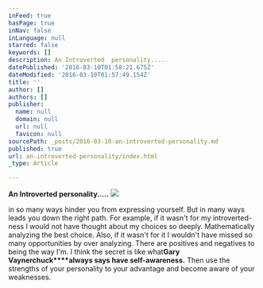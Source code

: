 ```yaml
---
inFeed: true
hasPage: true
inNav: false
inLanguage: null
starred: false
keywords: []
description: An Introverted  personality.....
datePublished: '2016-03-10T01:58:21.675Z'
dateModified: '2016-03-10T01:57:49.154Z'
title: ''
author: []
authors: []
publisher:
  name: null
  domain: null
  url: null
  favicon: null
sourcePath: _posts/2016-03-10-an-introverted-personality.md
published: true
url: an-introverted-personality/index.html
_type: Article

---
```

**An Introverted personality.....**
![](https://the-grid-user-content.s3-us-west-2.amazonaws.com/fb3c7d47-4d58-4331-afca-1c23656d6695.jpg)

in so many ways hinder you from expressing yourself. But in many ways leads you down the right path. For example, if it wasn't for my introverted-ness I would not have thought about my choices so deeply. Mathematically analyzing the best choice. Also, if it wasn't for it I wouldn't have missed so many opportunities by over analyzing. There are positives and negatives to being the way I'm. I think the secret is like what**Gary Vaynerchuck****always says have self-awareness.** Then use the strengths of your personality to your advantage and become aware of your weaknesses.